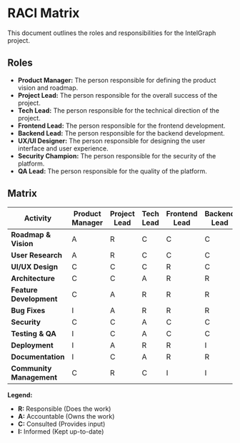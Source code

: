# RACI Matrix

This document outlines the roles and responsibilities for the IntelGraph project.

## Roles

- **Product Manager:** The person responsible for defining the product vision and roadmap.
- **Project Lead:** The person responsible for the overall success of the project.
- **Tech Lead:** The person responsible for the technical direction of the project.
- **Frontend Lead:** The person responsible for the frontend development.
- **Backend Lead:** The person responsible for the backend development.
- **UX/UI Designer:** The person responsible for designing the user interface and user experience.
- **Security Champion:** The person responsible for the security of the platform.
- **QA Lead:** The person responsible for the quality of the platform.

## Matrix

| Activity                 | Product Manager | Project Lead | Tech Lead | Frontend Lead | Backend Lead | UX/UI Designer | Security Champion | QA Lead |
| ------------------------ | --------------- | ------------ | --------- | ------------- | ------------ | -------------- | ----------------- | ------- |
| **Roadmap & Vision**     | A               | R            | C         | C             | C            | C              | C                 | C       |
| **User Research**        | A               | R            | C         | C             | C            | R              | I                 | I       |
| **UI/UX Design**         | C               | C            | C         | R             | C            | A              | I                 | C       |
| **Architecture**         | C               | C            | A         | R             | R            | C              | C                 | C       |
| **Feature Development**  | C               | A            | R         | R             | R            | C              | C                 | I       |
| **Bug Fixes**            | I               | A            | R         | R             | R            | I              | I                 | C       |
| **Security**             | C               | C            | A         | C             | C            | C              | R                 | C       |
| **Testing & QA**         | I               | C            | A         | C             | C            | C              | C                 | R       |
| **Deployment**           | I               | A            | R         | R             | I            | I              | I                 | C       |
| **Documentation**        | I               | C            | A         | R             | R            | C              | C                 | C       |
| **Community Management** | C               | R            | C         | I             | I            | I              | I                 | I       |

**Legend:**

- **R:** Responsible (Does the work)
- **A:** Accountable (Owns the work)
- **C:** Consulted (Provides input)
- **I:** Informed (Kept up-to-date)
